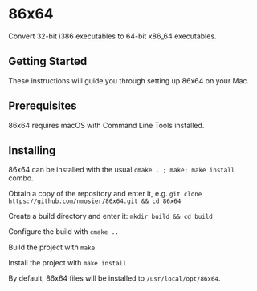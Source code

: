 # 86x64
Convert 32-bit i386 executables to 64-bit x86\_64 executables.

## Getting Started
These instructions will guide you through setting up 86x64 on your Mac.

## Prerequisites
86x64 requires macOS with Command Line Tools installed.

## Installing

86x64 can be installed with the usual `cmake ..; make; make install` combo.

Obtain a copy of the repository and enter it, e.g.
`git clone https://github.com/nmosier/86x64.git && cd 86x64`

Create a build directory and enter it:
`mkdir build && cd build`

Configure the build with
`cmake ..`

Build the project with
`make`

Install the project with
`make install`

By default, 86x64 files will be installed to `/usr/local/opt/86x64`.

